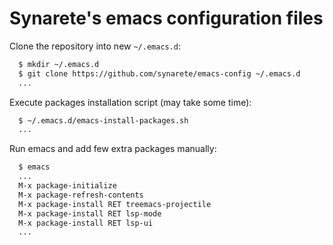 # Synarete's emacs configuration files

Clone the repository into new `~/.emacs.d`:

```sh
  $ mkdir ~/.emacs.d
  $ git clone https://github.com/synarete/emacs-config ~/.emacs.d
  ...
```

Execute packages installation script (may take some time):

```sh
  $ ~/.emacs.d/emacs-install-packages.sh
  ...
```

Run emacs and add few extra packages manually:

```sh
  $ emacs
  ...
  M-x package-initialize
  M-x package-refresh-contents
  M-x package-install RET treemacs-projectile
  M-x package-install RET lsp-mode
  M-x package-install RET lsp-ui
  ...
```

